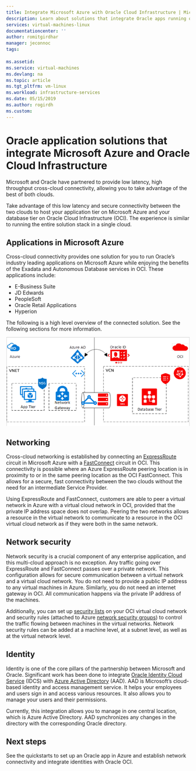 ```yaml
---
title: Integrate Microsoft Azure with Oracle Cloud Infrastructure | Microsoft Docs
description: Learn about solutions that integrate Oracle apps running on Microsoft Azure with databases in Oracle Cloud Infrastrucure (OCI).
services: virtual-machines-linux
documentationcenter: ''
author: romitgirdhar
manager: jeconnoc
tags: 

ms.assetid: 
ms.service: virtual-machines
ms.devlang: na
ms.topic: article
ms.tgt_pltfrm: vm-linux
ms.workload: infrastructure-services
ms.date: 05/15/2019
ms.author: rogirdh
ms.custom: 
---
```

# Oracle application solutions that integrate Microsoft Azure and Oracle Cloud Infrastructure

Microsoft and Oracle have partnered to provide low latency, high throughput cross-cloud connectivity, allowing you to take advantage of the best of both clouds. 

Take advantage of this low latency and secure connectivity between the two clouds to host your application tier on Microsoft Azure and your database tier on Oracle Cloud Infrastructure (OCI). The experience is similar to running the entire solution stack in a single cloud.

## Applications in Microsoft Azure

Cross-cloud connectivity provides one solution for you to run Oracle’s industry leading applications on Microsoft Azure while enjoying the benefits of the Exadata and Autonomous Database services in OCI. These applications include:

* E-Business Suite
* JD Edwards
* PeopleSoft
* Oracle Retail Applications
* Hyperion

The following is a high level overview of the connected solution. See the following sections for more information.

![Azure OCI solution overview](media/oracle-oci-overview/crosscloud.png)

## Networking

Cross-cloud networking is established by connecting an [ExpressRoute](../../../expressroute/expressroute-introduction.md) circuit in Microsoft Azure with a [FastConnect](https://docs.cloud.oracle.com/iaas/Content/Network/Concepts/fastconnectoverview.htm) circuit in OCI. This connectivity is possible where an Azure ExpressRoute peering location is in proximity to or in the same peering location as the OCI FastConnect. This allows for a secure, fast connectivity between the two clouds without the need for an intermediate Service Provider.

Using ExpressRoute and FastConnect, customers are able to peer a virtual network in Azure with a virtual cloud network in OCI, provided that the private IP address space does not overlap. Peering the two networks allows a resource in the virtual network to communicate to a resource in the OCI virtual cloud network as if they were both in the same network.

## Network security

Network security is a crucial component of any enterprise application, and this multi-cloud approach is no exception. Any traffic going over ExpressRoute and FastConnect passes over a private network. This configuration allows for secure communication between a virtual network and a virtual cloud network. You do not need to provide a public IP address to any virtual machines in Azure. Similarly, you do not need an internet gateway in OCI. All communication happens via the private IP address of the machines.

Additionally, you can set up [security lists](https://docs.cloud.oracle.com/iaas/Content/Network/Concepts/securitylists.htm) on your OCI virtual cloud network and  security rules (attached to Azure [network security groups](../../../virtual-network/security-overview.md)) to control the traffic flowing between machines in the virtual networks. Network security rules can be added at a machine level, at a subnet level, as well as at the virtual network level.
 
## Identity

Identity is one of the core pillars of the partnership between Microsoft and Oracle. Significant work has been done to integrate [Oracle Identity Cloud Service](https://docs.oracle.com/en/cloud/paas/identity-cloud/index.html) (IDCS) with [Azure Active Directory](../../../active-directory/index.md) (AAD).
AAD is Microsoft’s cloud-based identity and access management service. It helps your employees and users sign in and access various resources. It also allows you to manage your users and their permissions.

Currently, this integration allows you to manage in one central location, which is Azure Active Directory. AAD synchronizes any changes in the directory with the corresponding Oracle directory.

## Next steps

See the quickstarts to set up an Oracle app in Azure and establish network connectivity and integrate identities with Oracle OCI.

